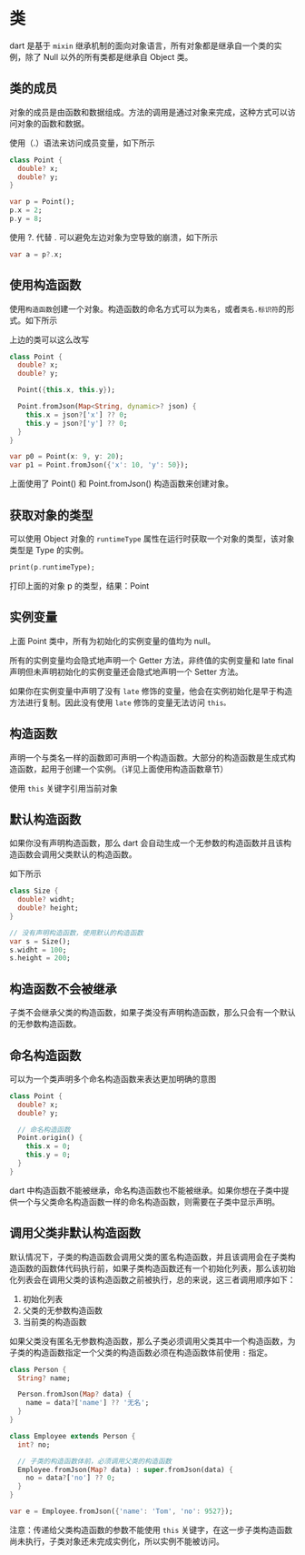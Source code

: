 # 类

dart 是基于 `mixin` 继承机制的面向对象语言，所有对象都是继承自一个类的实例，除了 Null 以外的所有类都是继承自 Object 类。

## 类的成员

对象的成员是由函数和数据组成。方法的调用是通过对象来完成，这种方式可以访问对象的函数和数据。

使用（.）语法来访问成员变量，如下所示

```dart
class Point {
  double? x;
  double? y;
}

var p = Point();
p.x = 2;
p.y = 8;
```

使用 ?. 代替 . 可以避免左边对象为空导致的崩溃，如下所示

```dart
var a = p?.x;
```

## 使用构造函数

使用`构造函数`创建一个对象。构造函数的命名方式可以为`类名`，或者`类名.标识符`的形式。如下所示

上边的类可以这么改写

```dart
class Point {
  double? x;
  double? y;

  Point({this.x, this.y});

  Point.fromJson(Map<String, dynamic>? json) {
    this.x = json?['x'] ?? 0;
    this.y = json?['y'] ?? 0;
  }
}

var p0 = Point(x: 9, y: 20);
var p1 = Point.fromJson({'x': 10, 'y': 50});
```

上面使用了 Point() 和 Point.fromJson() 构造函数来创建对象。

## 获取对象的类型

可以使用 Object 对象的 `runtimeType` 属性在运行时获取一个对象的类型，该对象类型是 Type 的实例。

```dart
print(p.runtimeType);
```

打印上面的对象 p 的类型，结果：Point

## 实例变量

上面 Point 类中，所有为初始化的实例变量的值均为 null。

所有的实例变量均会隐式地声明一个 Getter 方法，非终值的实例变量和 late final 声明但未声明初始化的实例变量还会隐式地声明一个 Setter 方法。

如果你在实例变量中声明了没有 `late` 修饰的变量，他会在实例初始化是早于构造方法进行复制。因此没有使用 `late` 修饰的变量无法访问 `this。`

## 构造函数

声明一个与类名一样的函数即可声明一个构造函数。大部分的构造函数是生成式构造函数，起用于创建一个实例。（详见上面使用构造函数章节）

使用 `this` 关键字引用当前对象

## 默认构造函数

如果你没有声明构造函数，那么 dart 会自动生成一个无参数的构造函数并且该构造函数会调用父类默认的构造函数。

如下所示

```dart
class Size {
  double? widht;
  double? height;
}

// 没有声明构造函数，使用默认的构造函数
var s = Size();
s.widht = 100;
s.height = 200;
```

## 构造函数不会被继承

子类不会继承父类的构造函数，如果子类没有声明构造函数，那么只会有一个默认的无参数构造函数。

## 命名构造函数

可以为一个类声明多个命名构造函数来表达更加明确的意图

```dart
class Point {
  double? x;
  double? y;

  // 命名构造函数
  Point.origin() {
    this.x = 0;
    this.y = 0;
  }
}
```

dart 中构造函数不能被继承，命名构造函数也不能被继承。如果你想在子类中提供一个与父类命名构造函数一样的命名构造函数，则需要在子类中显示声明。

## 调用父类非默认构造函数

默认情况下，子类的构造函数会调用父类的匿名构造函数，并且该调用会在子类构造函数的函数体代码执行前，如果子类构造函数还有一个初始化列表，那么该初始化列表会在调用父类的该构造函数之前被执行，总的来说，这三者调用顺序如下：

1. 初始化列表
2. 父类的无参数构造函数
3. 当前类的构造函数

如果父类没有匿名无参数构造函数，那么子类必须调用父类其中一个构造函数，为子类的构造函数指定一个父类的构造函数必须在构造函数体前使用 `:` 指定。

```dart
class Person {
  String? name;

  Person.fromJson(Map? data) {
    name = data?['name'] ?? '无名';
  }
}

class Employee extends Person {
  int? no;

  // 子类的构造函数体前，必须调用父类的构造函数
  Employee.fromJson(Map? data) : super.fromJson(data) {
    no = data?['no'] ?? 0;
  }
}

var e = Employee.fromJson({'name': 'Tom', 'no': 9527});
```

注意：传递给父类构造函数的参数不能使用 `this` 关键字，在这一步子类构造函数尚未执行，子类对象还未完成实例化，所以实例不能被访问。

